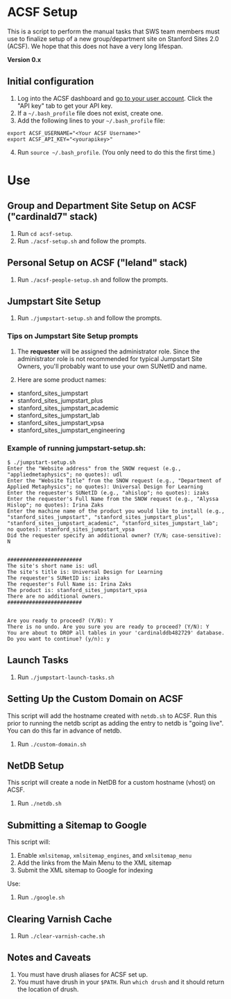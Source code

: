 # ACSF Setup
This is a script to perform the manual tasks that SWS team members must use to finalize setup of a new group/department site on Stanford Sites 2.0 (ACSF). We hope that this does not have a very long lifespan.

**Version 0.x**

## Initial configuration
1. Log into the ACSF dashboard and [go to your user account](https://www.cardinalsites.acsitefactory.com/user). Click the "API key" tab to get your API key.
2. If a `~/.bash_profile` file does not exist, create one.
3. Add the following lines to your `~/.bash_profile` file:
```
export ACSF_USERNAME="<Your ACSF Username>"
export ACSF_API_KEY="<yourapikey>"
```
4. Run `source ~/.bash_profile`. (You only need to do this the first time.)

# Use

## Group and Department Site Setup on ACSF ("cardinald7" stack)
1. Run `cd acsf-setup`.
2. Run `./acsf-setup.sh` and follow the prompts.

## Personal Setup on ACSF ("leland" stack)
1. Run `./acsf-people-setup.sh` and follow the prompts.

## Jumpstart Site Setup
1. Run `./jumpstart-setup.sh` and follow the prompts.

### Tips on Jumpstart Site Setup prompts

1. The **requester** will be assigned the administrator role.
Since the administrator role is not recommended for typical Jumpstart Site Owners, you'll probably want to use your own SUNetID and name.

2. Here are some product names:
* stanford_sites_jumpstart
* stanford_sites_jumpstart_plus
* stanford_sites_jumpstart_academic
* stanford_sites_jumpstart_lab
* stanford_sites_jumpstart_vpsa
* stanford_sites_jumpstart_engineering


### Example of running jumpstart-setup.sh:
```
$ ./jumpstart-setup.sh
Enter the "Website address" from the SNOW request (e.g., "appliedmetaphysics"; no quotes): udl
Enter the "Website Title" from the SNOW request (e.g., "Department of Applied Metaphysics"; no quotes): Universal Design for Learning
Enter the requester's SUNetID (e.g., "ahislop"; no quotes): izaks
Enter the requester's Full Name from the SNOW request (e.g., "Alyssa Hislop"; no quotes): Irina Zaks
Enter the machine name of the product you would like to install (e.g., "stanford_sites_jumpstart", "stanford_sites_jumpstart_plus", "stanford_sites_jumpstart_academic", "stanford_sites_jumpstart_lab"; no quotes): stanford_sites_jumpstart_vpsa
Did the requester specify an additional owner? (Y/N; case-sensitive): N


########################
The site's short name is: udl
The site's title is: Universal Design for Learning
The requester's SUNetID is: izaks
The requester's Full Name is: Irina Zaks
The product is: stanford_sites_jumpstart_vpsa
There are no additional owners.
########################


Are you ready to proceed? (Y/N): Y
There is no undo. Are you sure you are ready to proceed? (Y/N): Y
You are about to DROP all tables in your 'cardinalddb482729' database. Do you want to continue? (y/n): y
```

## Launch Tasks
1. Run `./jumpstart-launch-tasks.sh`

## Setting Up the Custom Domain on ACSF
This script will add the hostname created with `netdb.sh` to ACSF.
Run this prior to running the netdb script as adding the entry to netdb is "going live". You can do this far in advance of netdb.
1. Run `./custom-domain.sh`

## NetDB Setup
This script will create a node in NetDB for a custom hostname (vhost) on ACSF.
1. Run `./netdb.sh`

## Submitting a Sitemap to Google
This script will:
1. Enable `xmlsitemap`, `xmlsitemap_engines`, and `xmlsitemap_menu`
2. Add the links from the Main Menu to the XML sitemap
3. Submit the XML sitemap to Google for indexing

Use:
1. Run `./google.sh`

## Clearing Varnish Cache
1. Run `./clear-varnish-cache.sh`

## Notes and Caveats
1. You must have drush aliases for ACSF set up.
2. You must have drush in your `$PATH`. Run `which drush` and it should return the location of drush.
